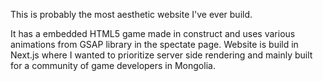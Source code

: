 This is probably the most aesthetic website I've ever build.

It has a embedded HTML5 game made in construct and uses various animations from GSAP library in the spectate page. Website is build in Next.js where I wanted to prioritize server side rendering and mainly built for a community of game developers in Mongolia.
